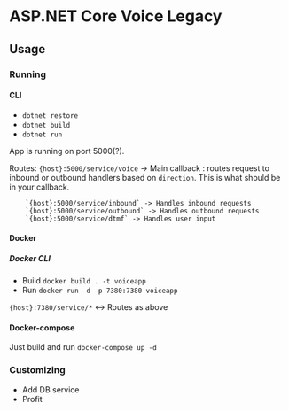 # ASP.NET Core Voice Legacy 

## Usage 

### Running 

#### CLI
 
 + `dotnet restore` 
 + `dotnet build` 
 + `dotnet run` 

App is running on port 5000(?).

Routes: `{host}:5000/service/voice` -> Main callback : routes request to inbound or outbound handlers based on `direction`. This is what should be in your callback. 

        `{host}:5000/service/inbound` -> Handles inbound requests 
        `{host}:5000/service/outbound` -> Handles outbound requests
        `{host}:5000/service/dtmf` -> Handles user input

#### Docker 
##### Docker CLI
+ Build `docker build . -t voiceapp` 
+ Run `docker run -d -p 7380:7380 voiceapp` 

`{host}:7380/service/*` <-> Routes as above

#### Docker-compose 

Just build and run  `docker-compose up -d` 

### Customizing 

+ Add DB service 
+ Profit
